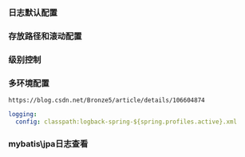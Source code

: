 ### 日志默认配置

### 存放路径和滚动配置

### 级别控制

### 多环境配置
    https://blog.csdn.net/Bronze5/article/details/106604874
```yml
logging:
  config: classpath:logback-spring-${spring.profiles.active}.xml
```

### mybatis\jpa日志查看



